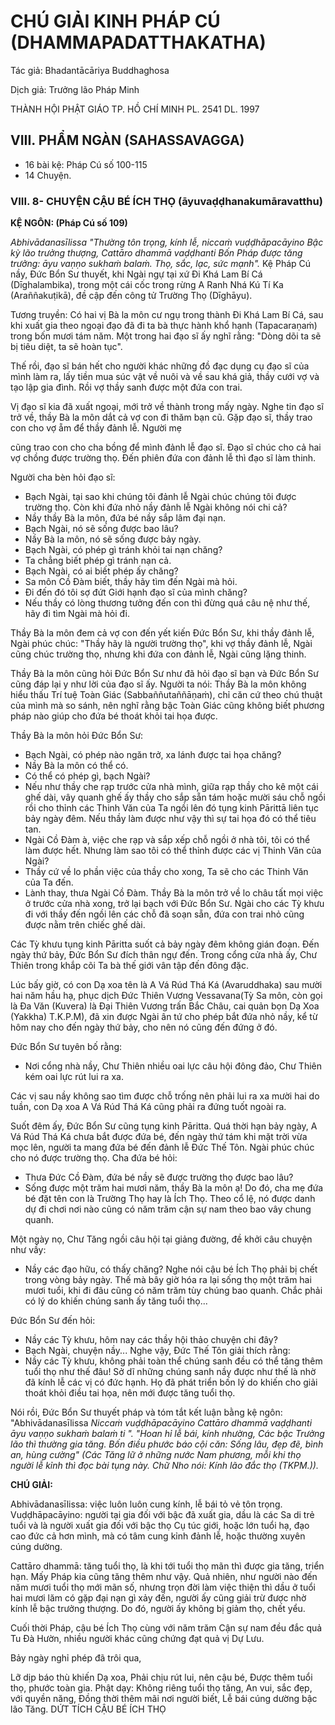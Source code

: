 # CHÚ GIẢI KINH PHÁP CÚ (DHAMMAPADATTHAKATHA)

Tác giả: Bhadantācāriya Buddhaghosa

Dịch giả: Trưởng lão Pháp Minh

THÀNH HỘI PHẬT GIÁO TP. HỒ CHÍ MINH
PL. 2541 DL. 1997

## VIII. PHẨM NGÀN (SAHASSAVAGGA)

- 16 bài kệ: Pháp Cú số 100-115
- 14 Chuyện.

### VIII. 8- CHUYỆN CẬU BÉ ÍCH THỌ (āyuvaḍḍhanakumāravatthu)

**KỆ NGÔN: (Pháp Cú số 109)**

_Abhivādanasīlissa "Thường tôn trọng, kính lễ, niccaṁ vuḍḍhāpacāyino
Bậc kỳ lão trưởng thượng,
Cattāro dhammā vaḍḍhanti
Bốn Pháp được tăng trưởng: āyu vaṇṇo sukhaṁ balaṁ.
Thọ, sắc, lạc, sức mạnh"._
Kệ Pháp Cú nầy, Đức Bổn Sư thuyết, khi Ngài ngự tại xứ Đi Khá Lam Bí Cá (Dīghalambika), trong một cái cốc trong rừng A Ranh Nhá Kú Tí Ka (Araññakuṭikā), đề cập đến công tử Trường Thọ (Dīghāyu).

Tương truyền: Có hai vị Bà la môn cư ngụ trong thành Đi Khá Lam Bí Cá, sau khi xuất gia theo ngoại đạo đã đi ta bà thực hành khổ hạnh (Tapacaraṇaṁ) trong bốn mươi tám năm. Một trong hai đạo sĩ ấy nghĩ rằng: "Dòng dõi ta sẽ bị tiêu diệt, ta sẽ hoàn tục".

Thế rồi, đạo sĩ bán hết cho người khác những đồ đạc dụng cụ đạo sĩ của mình làm ra, lấy tiền mua súc vật về nuôi và về sau khá giả, thầy cưới vợ và tạo lập gia đình. Rồi vợ thầy sanh được một đứa con trai.

Vị đạo sĩ kia đã xuất ngoại, mới trở về thành trong mấy ngày. Nghe tin đạo sĩ trở về, thầy Bà la môn dắt cả vợ con đi thăm bạn cũ. Gặp đạo sĩ, thầy trao con cho vợ ẵm để thầy đảnh lễ. Người mẹ

cũng trao con cho cha bồng để mình đảnh lễ đạo sĩ. Đạo sĩ chúc cho cả hai vợ chồng được trường thọ. Đến phiên đứa con đảnh lễ thì đạo sĩ làm thinh.

Người cha bèn hỏi đạo sĩ:

- Bạch Ngài, tại sao khi chúng tôi đảnh lễ Ngài chúc chúng tôi được trường thọ. Còn khi đứa nhỏ nầy đảnh lễ Ngài không nói chi cả?
- Nầy thầy Bà la môn, đứa bé nầy sắp lâm đại nạn.
- Bạch Ngài, nó sẽ sống được bao lâu?
- Nầy Bà la môn, nó sẽ sống được bảy ngày.
- Bạch Ngài, có phép gì tránh khỏi tai nạn chăng?
- Ta chẳng biết phép gì tránh nạn cả.
- Bạch Ngài, có ai biết phép ấy chăng?
- Sa môn Cồ Đàm biết, thầy hãy tìm đến Ngài mà hỏi.
- Đi đến đó tôi sợ đứt Giới hạnh đạo sĩ của mình chăng?
- Nếu thầy có lòng thương tưởng đến con thì đừng quá câu nệ như thế, hãy đi tìm Ngài mà hỏi đi.

Thầy Bà la môn đem cả vợ con đến yết kiến Đức Bổn Sư, khi thầy đảnh lễ, Ngài phúc chúc: "Thầy hãy là người trường thọ", khi vợ thầy đảnh lễ, Ngài cũng chúc trường thọ, nhưng khi đứa con đảnh lễ, Ngài cũng lặng thinh.

Thầy Bà la môn cũng hỏi Đức Bổn Sư như đã hỏi đạo sĩ bạn và Đức Bổn Sư cũng đáp lại y như lời của đạo sĩ ấy. Người ta nói: Thầy Bà la môn không hiểu thấu Trí tuệ Toàn Giác (Sabbaññutaññāṇaṁ), chỉ căn cứ theo chú thuật của mình mà so sánh, nên nghĩ rằng bậc Toàn Giác cũng không biết phương pháp nào giúp cho đứa bé thoát khỏi tai họa được.

Thầy Bà la môn hỏi Đức Bổn Sư:

- Bạch Ngài, có phép nào ngăn trở, xa lánh được tai họa chăng?
- Nầy Bà la môn có thể có.
- Có thể có phép gì, bạch Ngài?
- Nếu như thầy che rạp trước cửa nhà mình, giữa rạp thầy cho kê một cái ghế dài, vây quanh ghế ấy thầy cho sắp sẵn tám hoặc mười sáu chỗ ngồi rồi cho thỉnh các Thinh Văn của Ta ngồi lên đó tụng kinh Pārittā liên tục bảy ngày đêm. Nếu thầy làm được như vậy thì sự tai họa đó có thể tiêu tan.
- Ngài Cồ Đàm à, việc che rạp và sắp xếp chỗ ngồi ở nhà tôi, tôi có thể làm được hết. Nhưng làm sao tôi có thể thỉnh được các vị Thinh Văn của Ngài?
- Thầy cứ về lo phần việc của thầy cho xong, Ta sẽ cho các Thinh Văn của Ta đến.
- Lành thay, thưa Ngài Cồ Đàm.
  Thầy Bà la môn trở về lo châu tất mọi việc ở trước cửa nhà xong, trở lại bạch với Đức Bổn Sư.
  Ngài cho các Tỳ khưu đi với thầy đến ngồi lên các chỗ đã soạn sẵn, đứa con trai nhỏ cũng được nằm trên chiếc ghế dài.

Các Tỳ khưu tụng kinh Pāritta suốt cả bảy ngày đêm không gián đoạn. Đến ngày thứ bảy, Đức
Bổn Sư đích thân ngự đến. Trong cổng cửa nhà ấy, Chư Thiên trong khắp cõi Ta bà thế giới vân tập đến đông đặc.

Lúc bấy giờ, có con Dạ xoa tên là A Vá Rúd Thá Ká (Avaruddhaka) sau mười hai năm hầu hạ, phục dịch Đức Thiên Vương Vessavana(Tỳ Sa môn, còn gọi là Đa Văn (Kuvera) là Đại Thiên Vương trấn Bắc Châu, cai quản bọn Dạ Xoa (Yakkha) T.K.P.M), đã xin được Ngài ân tứ cho phép bắt đứa nhỏ nầy, kể từ hôm nay cho đến ngày thứ bảy, cho nên nó cũng đến đứng ở đó.

Đức Bổn Sư tuyên bố rằng:

- Nơi cổng nhà nầy, Chư Thiên nhiều oai lực câu hội đông đảo, Chư Thiên kém oai lực rút lui ra xa.

Các vị sau nầy không sao tìm được chỗ trống nên phải lui ra xa mười hai do tuần, con Dạ xoa A
Vá Rúd Thá Ká cũng phải ra đứng tuốt ngoài ra.

Suốt đêm ấy, Đức Bổn Sư cũng tụng kinh Pāritta. Quá thời hạn bảy ngày, A Vá Rúd Thá Ká chưa bắt được đứa bé, đến ngày thứ tám khi mặt trời vừa mọc lên, người ta mang đứa bé đến đảnh lễ Đức Thế Tôn. Ngài phúc chúc cho nó được trường thọ. Cha đứa bé hỏi:

- Thưa Đức Cồ Đàm, đứa bé nầy sẽ được trường thọ được bao lâu?
- Sống được một trăm hai mươi năm, thầy Bà la môn ạ!
  Do đó, cha mẹ đứa bé đặt tên con là Trường Thọ hay là Ích Thọ. Theo cổ lệ, nó được danh dự đi chơi nơi nào cũng có năm trăm cận sự nam theo bao vây chung quanh.

Một ngày nọ, Chư Tăng ngồi câu hội tại giảng đường, đề khởi câu chuyện như vầy:

- Nầy các đạo hữu, có thấy chăng? Nghe nói cậu bé Ích Thọ phải bị chết trong vòng bảy ngày.
  Thế mà bây giờ hóa ra lại sống thọ một trăm hai mươi tuổi, khi đi đâu cũng có năm trăm tùy chúng bao quanh. Chắc phải có lý do khiến chúng sanh ấy tăng tuổi thọ...

Đức Bổn Sư đến hỏi:

- Nầy các Tỳ khưu, hôm nay các thầy hội thảo chuyện chi đây?
- Bạch Ngài, chuyện nầy...
  Nghe vậy, Đức Thế Tôn giải thích rằng:
- Nầy các Tỳ khưu, không phải toàn thể chúng sanh đều có thể tăng thêm tuổi thọ như thế đâu!
  Sở dĩ những chúng sanh nầy được như thế là nhờ đã kính lễ các vị có đức hạnh. Họ đã phát triển bốn lý do khiến cho giải thoát khỏi điều tai họa, nên mới được tăng tuổi thọ.

Nói rồi, Đức Bổn Sư thuyết pháp và tóm tắt kết luận bằng kệ ngôn: "Abhivādanasīlissa _Niccaṁ vuḍḍhāpacāyino
Cattāro dhammā vaḍḍhanti āyu vaṇṇo sukhaṁ balaṁ ti ". "Hoan hỉ lễ bái, kính nhường,
Các bậc Trưởng lão thì thường gia tăng.
Bốn điều phước báo cội căn:
Sống lâu, đẹp đẽ, bình an, hùng cường" (Các Tăng lữ ở những nước Nam phương, mỗi khi thọ người lễ kỉnh thì đọc bài tụng này. Chữ Nho nói: Kính lão đắc thọ (TKPM.))._

**CHÚ GIẢI:**

Abhivādanasīlissa: việc luôn luôn cung kính, lễ bái tỏ vẻ tôn trọng.
Vuḍḍhāpacāyino: người tại gia đối với bậc đã xuất gia, dầu là các Sa di trẻ tuổi và là người xuất gia đối với bậc thọ Cụ túc giới, hoặc lớn tuổi hạ, đạo cao đức cả hơn mình, mà có tâm cung kỉnh đảnh lễ, hoặc thường xuyên cúng dường.

Cattāro dhammā: tăng tuổi thọ, là khi tới tuổi thọ mãn thì được gia tăng, triển hạn. Mấy Pháp kia cũng tăng thêm như vậy. Quả nhiên, như người nào đến năm mươi tuổi thọ mới mãn số, nhưng trọn đời làm việc thiện thì dầu ở tuổi hai mươi lăm có gặp đại nạn gì xảy đến, người ấy cũng giải trừ được nhờ kính lễ bậc trưởng thượng. Do đó, người ấy không bị giảm thọ, chết yểu.

Cuối thời Pháp, cậu bé Ích Thọ cùng với năm trăm Cận sự nam đều đắc quả Tu Đà Hườn, nhiều người khác cũng chứng đạt quả vị Dự Lưu.

Bảy ngày nghỉ phép đã trôi qua,

Lỡ dịp báo thù khiến Dạ xoa,
Phải chịu rút lui, nên cậu bé, Được thêm tuổi thọ, phước toàn gia.
Phật dạy: Không riêng tuổi thọ tăng,
An vui, sắc đẹp, với quyền năng, Đồng thời thêm mãi nơi người biết,
Lễ bái cúng dường bậc lão Tăng.
DỨT TÍCH CẬU BÉ ÍCH THỌ
